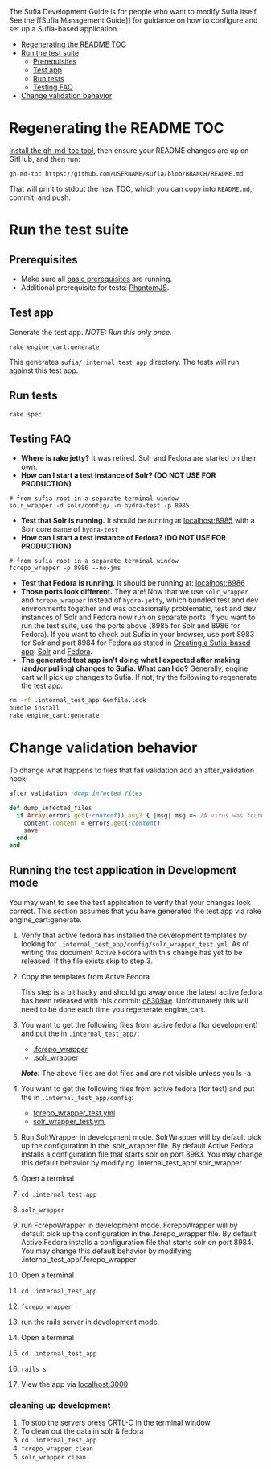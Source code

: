 The Sufia Development Guide is for people who want to modify Sufia itself. See the [[Sufia Management Guide]] for guidance on how to configure and set up a Sufia-based application.

* [Regenerating the README TOC](#regenerating-the-readme-toc)
* [Run the test suite](#run-the-test-suite)
  * [Prerequisites](#prerequisites-1)
  * [Test app](#test-app)
  * [Run tests](#run-tests)
  * [Testing FAQ](#testing-faq)
* [Change validation behavior](#change-validation-behavior)

# Regenerating the README TOC

[Install the gh-md-toc tool](https://github.com/ekalinin/github-markdown-toc/blob/master/README.md#installation), then ensure your README changes are up on GitHub, and then run:

`gh-md-toc https://github.com/USERNAME/sufia/blob/BRANCH/README.md`

That will print to stdout the new TOC, which you can copy into `README.md`, commit, and push.

# Run the test suite

## Prerequisites
* Make sure all [basic prerequisites](#prerequisites) are running.
* Additional prerequisite for tests: [PhantomJS](http://phantomjs.org/).

## Test app
Generate the test app.  *NOTE: Run this only once.*
```
rake engine_cart:generate
```

This generates `sufia/.internal_test_app` directory.  The tests will run against this test app.

## Run tests
```
rake spec
```

## Testing FAQ
* **Where is rake jetty?**  It was retired.  Solr and Fedora are started on their own.
* **How can I start a test instance of Solr? (DO NOT USE FOR PRODUCTION)**
```
# from sufia root in a separate terminal window
solr_wrapper -d solr/config/ -n hydra-test -p 8985
```
* **Test that Solr is running.** It should be running at [localhost:8985](http://localhost:8985/) with a Solr core name of `hydra-test`
* **How can I start a test instance of Fedora? (DO NOT USE FOR PRODUCTION)**
```
# from sufia root in a separate terminal window
fcrepo_wrapper -p 8986 --no-jms
```
* **Test that Fedora is running.** It should be running at: [localhost:8986](http://localhost:8986/)
* **Those ports look different.** They are! Now that we use `solr_wrapper` and `fcrepo_wrapper` instead of `hydra-jetty`, which bundled test and dev environments together and was occasionally problematic, test and dev instances of Solr and Fedora now run on separate ports. If you want to run the test suite, use the ports above (8985 for Solr and 8986 for Fedora). If you want to check out Sufia in your browser, use port 8983 for Solr and port 8984 for Fedora as stated in  [Creating a Sufia-based app](https://github.com/projecthydra/sufia#creating-a-sufia-based-app): [Solr](https://github.com/projecthydra/sufia#start-solr) and [Fedora](https://github.com/projecthydra/sufia#start-fcrepo).
* **The generated test app isn't doing what I expected after making (and/or pulling) changes to Sufia.  What can I do?**  Generally, engine cart will pick up changes to Sufia.  If not, try the following to regenerate the test app:
```bash
rm -rf .internal_test_app Gemfile.lock
bundle install
rake engine_cart:generate
```

# Change validation behavior

To change what happens to files that fail validation add an after_validation hook:
```ruby
after_validation :dump_infected_files

def dump_infected_files
  if Array(errors.get(:content)).any? { |msg| msg =~ /A virus was found/ }
    content.content = errors.get(:content)
    save
  end
end
```

## Running the test application in Development mode
You may want to see the test application to verify that your changes look correct.  This section assumes that you have generated the test app via rake engine_cart:generate.

1. Verify that active fedora has installed the development templates by looking for `.internal_test_app/config/solr_wrapper_test.yml`.   As of writing this document Active Fedora with this change has yet to be released.  If the file exists skip to step 3.
1. Copy the templates from Actve Fedora

   This step is a bit hacky and should go away once the latest active fedora has been released with this commit: [c8309ae](https://github.com/projecthydra/active_fedora/commit/c8309aecd4672d719271cd98c103f017f25191a1). Unfortunately this will need to be done each time you regenerate engine_cart. 

  1. You want to get the following files from active fedora (for development) and put the in `.internal_test_app/`:
     * [.fcrepo_wrapper](https://github.com/projecthydra/active_fedora/blob/master/lib/generators/active_fedora/config/fedora/templates/.fcrepo_wrapper)
     * [.solr_wrapper](https://github.com/projecthydra/active_fedora/blob/master/lib/generators/active_fedora/config/solr/templates/.solr_wrapper)
   
     ***Note:*** The above files are dot files and are not visible unless you ls -a

  1. You want to get the following files from active fedora (for test) and put the in `.internal_test_app/config`:
     * [fcrepo_wrapper_test.yml](https://github.com/projecthydra/active_fedora/blob/master/lib/generators/active_fedora/config/fedora/templates/fcrepo_wrapper_test.yml)
     * [solr_wrapper_test.yml](https://github.com/projecthydra/active_fedora/blob/master/lib/generators/active_fedora/config/solr/templates/solr_wrapper_test.yml)

1. Run SolrWrapper in development mode.  SolrWrapper will by default pick up the configuration in the .solr_wrapper file.  By default Active Fedora installs a configuration file that starts solr on port 8983.  You may change this default behavior by modifying .internal_test_app/.solr_wrapper 
  1. Open a terminal
  1. `cd .internal_test_app`
  1. `solr_wrapper`

1. run FcrepoWrapper in development mode. FcrepoWrapper will by default pick up the configuration in the .fcrepo_wrapper file.  By default Active Fedora installs a configuration file that starts solr on port 8984.  You may change this default behavior by modifying .internal_test_app/.fcrepo_wrapper
  1. Open a terminal
  1. `cd .internal_test_app`
  1. `fcrepo_wrapper`

1. run the rails server in development mode.
  1. Open a terminal
  1. `cd .internal_test_app`
  1. `rails s`

1. View the app via [localhost:3000](http://localhost:3000)

### cleaning up development

1. To stop the servers press CRTL-C in the terminal window
1. To clean out the data in solr & fedora
  1. `cd .internal_test_app`
  1. `fcrepo_wrapper clean`
  1. `solr_wrapper clean`

